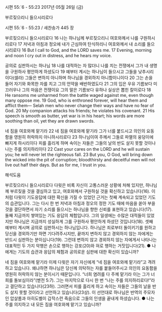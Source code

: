 시편 55:`6 - 55:23 
2017년 05월 26일 (금)

부르짖으리니 들으시리로다



시편 55:`6 - 55:23 / 새찬송가 445 장


부르짖으리니 들으시리로다
16 나는 하나님께 부르짖으리니 여호와께서 나를 구원하시리로다 17 저녁과 아침과 정오에 내가 근심하여 탄식하리니 여호와께서 내 소리를 들으시리로다
16 But I call to God, and the LORD saves me. 17 Evening, morning and noon I cry out in distress, and he hears my voice.

공의로 심판하시는 하나님
18 나를 대적하는 자 많더니 나를 치는 전쟁에서 그가 내 생명을 구원하사 평안하게 하셨도다 19 예부터 계시는 하나님이 들으시고 그들을 낮추시리이다(셀라) 그들은 변하지 아니하며 하나님을 경외하지 아니함이니이다 20 그는 손을 들어 자기와 화목한 자를 치고 그의 언약을 배반하였도다 21 그의 입은 우유 기름보다 미끄러우나 그의 마음은 전쟁이요 그의 말은 기름보다 유하나 실상은 뽑힌 칼이로다
18 He ransoms me unharmed from the battle waged against me, even though many oppose me. 19 God, who is enthroned forever, will hear them and afflict them— Selah men who never change their ways and have no fear of God. 20 My companion attacks his friends; he violates his covenant. 21 His speech is smooth as butter, yet war is in his heart; his words are more soothing than oil, yet they are drawn swords.

네 짐을 여호와께 맡기라
22 네 짐을 여호와께 맡기라 그가 너를 붙드시고 의인의 요동함을 영원히 허락하지 아니하시리로다 23
하나님이여 주께서 그들로 파멸의 웅덩이에 빠지게 하시리이다 피를 흘리게 하며 속이는 자들은 그들의 날의 반도 살지 못할 것이나 나는 주를 의지하리이다
22 Cast your cares on the LORD and he will sustain you; he will never let the righteous fall. 23 But you, O God, will bring down the wicked into the pit of corruption; bloodthirsty and deceitful men will not live out half their days. But as for me, I trust in you.

해석도움





부르짖으리니 들으시리로다
다윗은 비록 자신이 고통스러운 상황에 처해 있지만, 하나님께 부르짖을 것을 결심하고 있고, 여호와께서 구원하실 것을 확신하고 있습니다(16). 이처럼 다윗이 기도응답에 대한 확신을 가질 수 있었던 근거는 첫째 계속되고 있었던 기도의 습관입니다. 그는 다시 한 번 저녁과 아침과 정오의 정한 기도 때에 마음을 쏟아 부을 것을 결단하면서 자기 소리를 들으시는 하나님을 향한 신뢰를 표현하고 있습니다(17). 둘째 지금까지 쌓여있는 기도 응답의 체험입니다. 그의 일생에는 수많은 대적들이 있었지만 하나님은 지금까지 성실하게 그를 구원하사 평안하게 하셨던 것입니다(18). 셋째 예부터 계시며 공의로 심판하시는 하나님입니다. 하나님은 죄로부터 돌이키기를 원하고 당신을 경외하기만 하면 기다려주시지만, 끝까지 변하지 않고 경외하지 않는 자에게는 반드시 심판하는 분이십니다(19). 그런데 변하지 않고 경외하지 않는 자에게서 나타나는 대표적인 두 가지 악행은 손으로 행하는 강포(20)와 혀로 행하는 거짓입니다(21).
● 나에게는 기도의 습관과 응답의 체험과 공의로운 심판에 대한 확신이 있습니까?

네 짐을 여호와께 맡기라
이제 다윗은 자기 자신에게 “네 짐을 여호와께 맡기라”고 격려하고 있습니다. 왜냐하면 하나님은 당신께 의탁하는 자를 붙들어주시고 의인의 요동함을 영원히 허락하지 않는 분이시기 때문입니다. “너희 염려를 다 주께 맡기라 이는 그가 너희를 돌보심이라”(벧전 5:7). 그는 마지막으로 다시 한 번 “나는 주를 의지하리로다!”라고 결단하고 있습니다(23하). 그러면서 피를 흘리게 하고 속이는 자들은 그들의 날을 반도 살지 못할 것이라고 선언하고 있습니다(23상). 이 선언대로 하나님은 반역의 주모자인 압살롬과 아히도벨이 갑작스런 죽음으로 그들의 인생을 끝내게 하셨습니다.
● 나는 주를 의지하고 내 모든 짐을 여호와께 맡기고 있습니까?